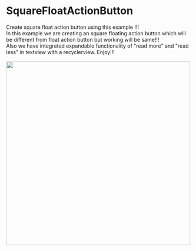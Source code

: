 # SquareFloatActionButton
Create square float action button using this example !!!
<br/>
In this example we are creating an square floating action button which will be different from float action button but working will be same!!!
<br/>
Also we have integrated expandable functionality of "read more" and "read less" in textview with a recyclerview.
Enjoy!!!
<br/>
<br>
<img height="500" src= "https://cloud.githubusercontent.com/assets/11073070/21562125/e3a777e6-ce9b-11e6-9dbc-cd1e5dfa5a96.gif"/>
</br>
